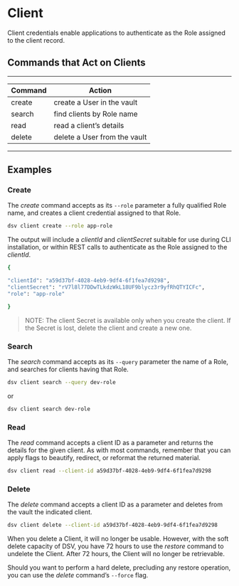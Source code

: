 ﻿[title]: # (Client)
[tags]: # (DevOps Secrets Vault,DSV,)
[priority]: # (4600)

# Client

Client credentials enable applications to authenticate as the Role assigned to the client record.

## Commands that Act on Clients

---

| Command | Action |
| ----- | ----- |
| create | create a User in the vault |
| search | find clients by Role name |
| read | read a client’s details |
| delete | delete a User from the vault |

---

## Examples

### Create

The *create* command accepts as its `--role` parameter a fully qualified Role name, and creates a client credential assigned to that Role.

```BASH
dsv client create --role app-role
```

The output will include a *clientId* and *clientSecret* suitable for use during CLI installation, or within REST calls to authenticate as the Role assigned to the *clientId*.

```BASH
{

"clientId": "a59d37bf-4028-4eb9-9df4-6f1fea7d9298",
"clientSecret": "rV7l8l77DDwTLkdzWkL18UF9blycz3r9yfRhQTYICFc",
"role": "app-role"

}
```

> NOTE: The client Secret is available only when you create the client. If the Secret is lost, delete the client and create a new one.

### Search

The *search* command accepts as its `--query` parameter the name of a Role, and searches for clients having that Role.

```BASH
dsv client search --query dev-role
```

or

```BASH
dsv client search dev-role
```

### Read

The *read* command accepts a client ID as a parameter and returns the details for the given client. As with most commands, remember that you can apply flags to beautify, redirect, or reformat the returned material.

```BASH
dsv client read --client-id a59d37bf-4028-4eb9-9df4-6f1fea7d9298
```

### Delete

The *delete* command accepts a client ID as a parameter and deletes from the vault the indicated client.

```BASH
dsv client delete --client-id a59d37bf-4028-4eb9-9df4-6f1fea7d9298
```

When you delete a Client, it will no longer be usable. However, with the soft delete capacity of DSV, you have 72 hours to use the *restore* command to undelete the Client. After 72 hours, the Client will no longer be retrievable.

Should you want to perform a hard delete, precluding any restore operation, you can use the *delete* command’s `--force` flag.


  

  
